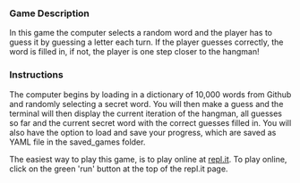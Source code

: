 ### Game Description
In this game the computer selects a random word and the player has to guess it by guessing a letter each turn. If the player guesses correctly, the word is filled in, if not, the player is one step closer to the hangman!

### Instructions
The computer begins by loading in a dictionary of 10,000 words from Github and randomly selecting a secret word. You will then make a guess and the terminal will then display the current iteration of the hangman, all guesses so far and the current secret word with the correct guesses filled in. You will also have the option to load and save your progress, which are saved as YAML file in the saved_games folder.

The easiest way to play this game, is to play online at [repl.it](https://replit.com/@LizzyPedley/hangman). To play online, click on the green 'run' button at the top of the repl.it page.
